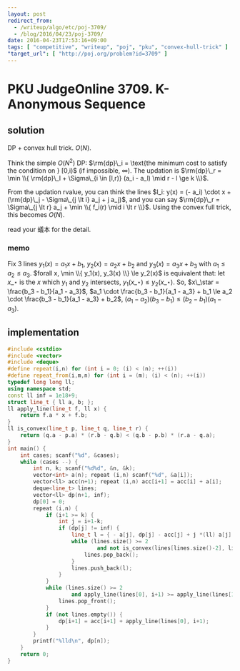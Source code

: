 ```yaml
---
layout: post
redirect_from:
  - /writeup/algo/etc/poj-3709/
  - /blog/2016/04/23/poj-3709/
date: 2016-04-23T17:53:16+09:00
tags: [ "competitive", "writeup", "poj", "pku", "convex-hull-trick" ]
"target_url": [ "http://poj.org/problem?id=3709" ]
---
```


# PKU JudgeOnline 3709. K-Anonymous Sequence

## solution

DP + convex hull trick. $O(N)$.


Think the simple $O(N^2)$ DP: $\rm{dp}\_i = \text{the minimum cost to satisfy the condition on } [0,i)$ (if impossible, $\infty$).
The updation is $\rm{dp}\_r = \min \\{ \rm{dp}\_l + \Sigma\_{i \in [l,r)} (a_i - a_l) \mid r - l \ge k \\}$.

From the updation rvalue, 
you can think the lines $l_i: y(x) = (- a_i) \cdot x + (\rm{dp}\_j - \Sigma\_{j \lt i} a_j + j a_j)$,
and you can say $\rm{dp}\_r = \Sigma\_{j \lt r} a_j + \min \\{ f_i(r) \mid i \lt r \\}$.
Using the convex full trick, this becomes $O(N)$.

read your 蟻本 for the detail.

### memo

Fix 3 lines $y_1(x) = a_1 x + b_1$, $y_2(x) = a_2 x + b_2$ and $y_3(x) = a_3 x + b_3$ with $a_1 \le a_2 \le a_3$.
$forall x, \min \\{ y_1(x), y_3(x) \\} \le y_2(x)$ is equivalent that: let $x\_\star$ is the $x$ which $y_1$ and $y_2$ intersects, $y_1(x\_\star) \le y_2(x\_\star)$.
So, $x\_\star = \frac{b_3 - b_1}{a_1 - a_3}$,
$a_1 \cdot \frac{b_3 - b_1}{a_1 - a_3} + b_1 \le a_2 \cdot \frac{b_3 - b_1}{a_1 - a_3} + b_2$,
$(a_1 - a_2)(b_3 - b_1) \le (b_2 - b_1)(a_1 - a_3)$.

## implementation

``` c++
#include <cstdio>
#include <vector>
#include <deque>
#define repeat(i,n) for (int i = 0; (i) < (n); ++(i))
#define repeat_from(i,m,n) for (int i = (m); (i) < (n); ++(i))
typedef long long ll;
using namespace std;
const ll inf = 1e18+9;
struct line_t { ll a, b; };
ll apply_line(line_t f, ll x) {
    return f.a * x + f.b;
}
ll is_convex(line_t p, line_t q, line_t r) {
    return (q.a - p.a) * (r.b - q.b) < (q.b - p.b) * (r.a - q.a);
}
int main() {
    int cases; scanf("%d", &cases);
    while (cases --) {
        int n, k; scanf("%d%d", &n, &k);
        vector<int> a(n); repeat (i,n) scanf("%d", &a[i]);
        vector<ll> acc(n+1); repeat (i,n) acc[i+1] = acc[i] + a[i];
        deque<line_t> lines;
        vector<ll> dp(n+1, inf);
        dp[0] = 0;
        repeat (i,n) {
            if (i+1 >= k) {
                int j = i+1-k;
                if (dp[j] != inf) {
                    line_t l = { - a[j], dp[j] - acc[j] + j *(ll) a[j] };
                    while (lines.size() >= 2
                            and not is_convex(lines[lines.size()-2], lines[lines.size()-1], l)) {
                        lines.pop_back();
                    }
                    lines.push_back(l);
                }
            }
            while (lines.size() >= 2
                    and apply_line(lines[0], i+1) >= apply_line(lines[1], i+1)) {
                lines.pop_front();
            }
            if (not lines.empty()) {
                dp[i+1] = acc[i+1] + apply_line(lines[0], i+1);
            }
        }
        printf("%lld\n", dp[n]);
    }
    return 0;
}
```
